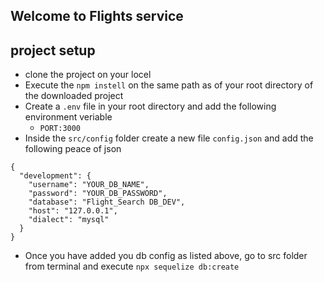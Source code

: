 
## Welcome to Flights service


## project setup
- clone the project on your locel
- Execute the `npm instell` on the same path as of your root directory of the downloaded project
- Create a `.env` file in your root directory and add the following environment veriable
   - `PORT:3000`
- Inside the `src/config` folder create a new file `config.json` and add the following peace of json

```
{
  "development": {
    "username": "YOUR_DB_NAME",
    "password": "YOUR_DB_PASSWORD",
    "database": "Flight_Search DB_DEV",
    "host": "127.0.0.1",
    "dialect": "mysql"
  }
}

```

- Once you have added you db config as listed above, go to src folder from terminal and execute `npx sequelize db:create`
```
